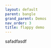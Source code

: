 ```yaml
---
layout: default
parent: bangle
grand_parent: Demos
nav_order: 3
title: flappy demo
---
```


safadfasdf
